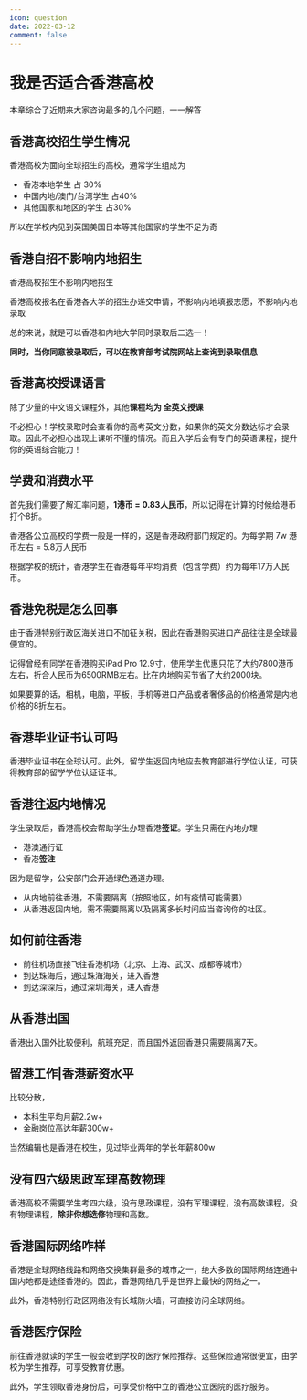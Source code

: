 ```yaml
---
icon: question
date: 2022-03-12
comment: false 
---
```


# 我是否适合香港高校

本章综合了近期来大家咨询最多的几个问题，一一解答

## 香港高校招生学生情况

香港高校为面向全球招生的高校，通常学生组成为

- 香港本地学生 占 30%
- 中国内地/澳门/台湾学生 占40%
- 其他国家和地区的学生 占30%

所以在学校内见到英国美国日本等其他国家的学生不足为奇

## 香港自招不影响内地招生

香港高校招生不影响内地招生

香港高校报名在香港各大学的招生办递交申请，不影响内地填报志愿，不影响内地录取

总的来说，就是可以香港和内地大学同时录取后二选一！

**同时，当你同意被录取后，可以在教育部考试院网站上查询到录取信息**

## 香港高校授课语言

除了少量的中文语文课程外，其他**课程均为 全英文授课**

不必担心！学校录取时会查看你的高考英文分数，如果你的英文分数达标才会录取。因此不必担心出现上课听不懂的情况。而且入学后会有专门的英语课程，提升你的英语综合能力！

## 学费和消费水平

首先我们需要了解汇率问题，**1港币 = 0.83人民币**，所以记得在计算的时候给港币打个8折。

香港各公立高校的学费一般是一样的，这是香港政府部门规定的。为每学期 7w 港币左右 = 5.8万人民币

根据学校的统计，香港学生在香港每年平均消费（包含学费）约为每年17万人民币。

## 香港免税是怎么回事

由于香港特别行政区海关进口不加征关税，因此在香港购买进口产品往往是全球最便宜的。

记得曾经有同学在香港购买iPad Pro 12.9寸，使用学生优惠只花了大约7800港币左右，折合人民币为6500RMB左右。比在内地购买节省了大约2000块。

如果要算的话，相机，电脑，平板，手机等进口产品或者奢侈品的价格通常是内地价格的8折左右。

## 香港毕业证书认可吗

香港毕业证书在全球认可。此外，留学生返回内地应去教育部进行学位认证，可获得教育部的留学学位认证证书。

## 香港往返内地情况

学生录取后，香港高校会帮助学生办理香港**签证**。学生只需在内地办理

- 港澳通行证
- 香港**签注**

因为是留学，公安部门会开通绿色通道办理。

- 从内地前往香港，不需要隔离（按照地区，如有疫情可能需要）
- 从香港返回内地，需不需要隔离以及隔离多长时间应当咨询你的社区。

## 如何前往香港

- 前往机场直接飞往香港机场（北京、上海、武汉、成都等城市）
- 到达珠海后，通过珠海海关，进入香港
- 到达深深后，通过深圳海关，进入香港

## 从香港出国

香港出入国外比较便利，航班充足，而且国外返回香港只需要隔离7天。

## 留港工作|香港薪资水平

比较分散，

- 本科生平均月薪2.2w+
- 金融岗位高达年薪300w+

当然编辑也是香港在校生，见过毕业两年的学长年薪800w

## 没有四六级思政军理高数物理

香港高校不需要学生考四六级，没有思政课程，没有军理课程，没有高数课程，没有物理课程，**除非你想选修**物理和高数。

## 香港国际网络咋样

香港是全球网络线路和网络交换集群最多的城市之一，绝大多数的国际网络连通中国内地都是途径香港的。因此，香港网络几乎是世界上最快的网络之一。

此外，香港特别行政区网络没有长城防火墙，可直接访问全球网络。

## 香港医疗保险

前往香港就读的学生一般会收到学校的医疗保险推荐。这些保险通常很便宜，由学校为学生推荐，可享受教育优惠。

此外，学生领取香港身份后，可享受价格中立的香港公立医院的医疗服务。